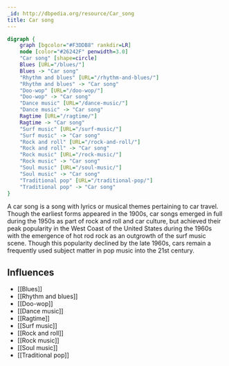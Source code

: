 ```yaml
---
_id: http://dbpedia.org/resource/Car_song
title: Car song
---
```


```dot
digraph {
	graph [bgcolor="#F3DDB8" rankdir=LR]
	node [color="#26242F" penwidth=3.0]
	"Car song" [shape=circle]
	Blues [URL="/blues/"]
	Blues -> "Car song"
	"Rhythm and blues" [URL="/rhythm-and-blues/"]
	"Rhythm and blues" -> "Car song"
	"Doo-wop" [URL="/doo-wop/"]
	"Doo-wop" -> "Car song"
	"Dance music" [URL="/dance-music/"]
	"Dance music" -> "Car song"
	Ragtime [URL="/ragtime/"]
	Ragtime -> "Car song"
	"Surf music" [URL="/surf-music/"]
	"Surf music" -> "Car song"
	"Rock and roll" [URL="/rock-and-roll/"]
	"Rock and roll" -> "Car song"
	"Rock music" [URL="/rock-music/"]
	"Rock music" -> "Car song"
	"Soul music" [URL="/soul-music/"]
	"Soul music" -> "Car song"
	"Traditional pop" [URL="/traditional-pop/"]
	"Traditional pop" -> "Car song"
}
```

A car song is a song with lyrics or musical themes pertaining to car travel. Though the earliest forms appeared in the 1900s, car songs emerged in full during the 1950s as part of rock and roll and car culture, but achieved their peak popularity in the West Coast of the United States during the 1960s with the emergence of hot rod rock as an outgrowth of the surf music scene. Though this popularity declined by the late 1960s, cars remain a frequently used subject matter in pop music into the 21st century.

## Influences
- [[Blues]]
- [[Rhythm and blues]]
- [[Doo-wop]]
- [[Dance music]]
- [[Ragtime]]
- [[Surf music]]
- [[Rock and roll]]
- [[Rock music]]
- [[Soul music]]
- [[Traditional pop]]
